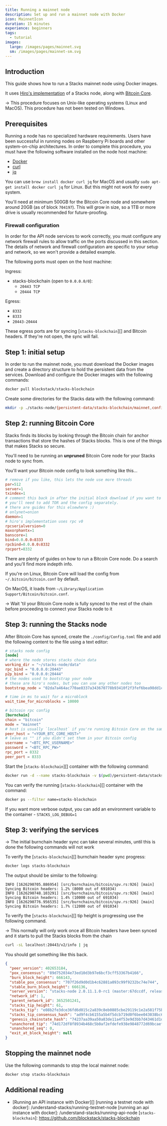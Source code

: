 ```yaml
---
title: Running a mainnet node
description: Set up and run a mainnet node with Docker
icon: MainnetIcon
duration: 15 minutes
experience: beginners
tags:
  - tutorial
images:
  large: /images/pages/mainnet.svg
  sm: /images/pages/mainnet-sm.svg
---
```


## Introduction

This guide shows how to run a Stacks mainnet node using Docker images.

It uses [Hiro's implementation](https://github.com/blockstack/stacks-blockchain) of a Stacks node, along with [Bitcoin Core](https://github.com/bitcoin/bitcoin).

-> This procedure focuses on Unix-like operating systems (Linux and MacOS). This procedure has not been tested on Windows.

## Prerequisites

Running a node has no specialized hardware requirements. Users have been successful in running nodes on Raspberry Pi boards and other system-on-chip architectures. In order to complete this procedure, you must have the following software installed on the node host machine:

- [Docker](https://docs.docker.com/get-docker/)
- [curl](https://curl.se/download.html)
- [jq](https://stedolan.github.io/jq/download/)

You can use `brew install docker curl jq` for MacOS and usually `sudo apt-get install docker curl jq` for Linux. But this might not work for every system.

You'll need at minimum 500GB for the Bitcoin Core node and somewhere around 20GB (as of block `704197`). This will grow in size, so a 1TB or more drive is usually recommended for future-proofing.

### Firewall configuration

In order for the API node services to work correctly, you must configure any network firewall rules to allow traffic on the ports discussed in this section. The details of network and firewall configuration are specific to your setup and network, so we won't provide a detailed example.

The following ports must open on the host machine:

Ingress:

- stacks-blockchain (open to `0.0.0.0/0`):
  - `20443 TCP`
  - `20444 TCP`

Egress:

- `8332`
- `8333`
- `20443-20444`

These egress ports are for syncing [`stacks-blockchain`][] and Bitcoin headers. If they're not open, the sync will fail.

## Step 1: initial setup

In order to run the mainnet node, you must download the Docker images and create a directory structure to hold the
persistent data from the services. Download and configure the Docker images with the following commands:

```sh
docker pull blockstack/stacks-blockchain
```

Create some directories for the Stacks data with the following command:

```sh
mkdir -p ./stacks-node/{persistent-data/stacks-blockchain/mainnet,config/mainnet} && cd stacks-node
```

## Step 2: running Bitcoin Core

Stacks finds its blocks by looking through the Bitcoin chain for anchor transactions that store the hashes of Stacks blocks. This is one of the things that makes Stacks so secure.

You'll need to be running an **unpruned** Bitcoin Core node for your Stacks node to sync from.

You'll want your Bitcoin node config to look something like this...

```toml
# remove if you like, this lets the node use more threads
par=512
server=1
txindex=1
# comment this back in after the initial block download if you want to use TOR. 
# you'll need to add TOR and the config separately. 
# there are guides for this elsewhere :)
# onlynet=onion
daemon=1
# hiro's implementation uses rpc v0
rpcserialversion=0
maxorphantx=1
banscore=1
bind=0.0.0.0:8333
rpcbind=0.0.0.0:8332
rpcport=8332
```

There are plenty of guides on how to run a Bitcoin Core node. Do a search and you'll find more indepth info.

If you're on Linux, Bitcoin Core will load the config from `~/.bitcoin/bitcoin.conf` by default. 

On MacOS, it loads from `~/Library/Application Support/Bitcoin/bitcoin.conf`.

-> Wait 'til your Bitcoin Core node is fully synced to the rest of the chain before proceeding to connect your Stacks node to it

## Step 3: running the Stacks node

After Bitcoin Core has synced, create the `./config/Config.toml` file and add the following content to the file using a text editor:

```toml
# stacks node config
[node]
# where the node stores stacks chain data
working_dir = "~/stacks-node/data"
rpc_bind = "0.0.0.0:20443"
p2p_bind = "0.0.0.0:20444"
# the nodes used to bootstrap your node
# these are hiro's nodes, but you can use any other nodes too
bootstrap_node = "02da7a464ac770ae8337a343670778b93410f2f3fef6bea98dd1c3e9224459d36b@seed-0.mainnet.stacks.co:20444,02afeae522aab5f8c99a00ddf75fbcb4a641e052dd48836408d9cf437344b63516@seed-1.mainnet.stacks.co:20444,03652212ea76be0ed4cd83a25c06e57819993029a7b9999f7d63c36340b34a4e62@seed-2.mainnet.stacks.co:20444"

# time in ms to wait for a microblock
wait_time_for_microblocks = 10000

# bitcoin rpc config
[burnchain]
chain = "bitcoin"
mode = "mainnet"
# host is usually `localhost` if you're running Bitcoin Core on the same machine
peer_host = "<YOUR_BTC_CORE_HOST>"
# leave as "" if you didn't set them in your Bitcoin config
username = "<BTC_RPC_USERNAME>"
password = "<BTC_RPC_PW>"
rpc_port = 8332
peer_port = 8333
```

Start the [`stacks-blockchain`][] container with the following command:

```sh
docker run -d --name stacks-blockchain -v $(pwd)/persistent-data/stacks-blockchain/mainnet:/root/stacks-node/data -v $(pwd)/config/mainnet:/src/stacks-node -p 20443:20443 -p 20444:20444 blockstack/stacks-blockchain /bin/stacks-node start --config /src/stacks-node/Config.toml
```

You can verify the running [`stacks-blockchain`][] container with the command:

```sh
docker ps --filter name=stacks-blockchain
```

If you want more verbose output, you can add an environment variable to the container - `STACKS_LOG_DEBUG=1`

## Step 3: verifying the services

-> The initial burnchain header sync can take several minutes, until this is done the following commands will not work

To verify the [`stacks-blockchain`][] burnchain header sync progress:

```sh
docker logs stacks-blockchain
```

The output should be similar to the following:

```
INFO [1626290705.886954] [src/burnchains/bitcoin/spv.rs:926] [main] Syncing Bitcoin headers: 1.2% (8000 out of 691034)
INFO [1626290748.103291] [src/burnchains/bitcoin/spv.rs:926] [main] Syncing Bitcoin headers: 1.4% (10000 out of 691034)
INFO [1626290776.956535] [src/burnchains/bitcoin/spv.rs:926] [main] Syncing Bitcoin headers: 1.7% (12000 out of 691034)
```

To verify the [`stacks-blockchain`][] tip height is progressing use the following command.

-> This normally will only work once all Bitcoin headers have been synced and it starts to pull the Stacks blocks from the chain

```sh
curl -sL localhost:20443/v2/info | jq
```

You should get something like this back.

```json
{
  "peer_version": 402653184,
  "pox_consensus": "89d752034e73ed10d3b97e6bcf3cff53367b4166",
  "burn_block_height": 666143,
  "stable_pox_consensus": "707f26d9d0d1b4c62881a093c99f9232bc74e744",
  "stable_burn_block_height": 666136,
  "server_version": "stacks-node 2.0.11.1.0-rc1 (master:67dccdf, release build, linux [x86_64])",
  "network_id": 1,
  "parent_network_id": 3652501241,
  "stacks_tip_height": 61,
  "stacks_tip": "e08b2fe3dce36fd6d015c2a839c8eb0885cbe29119c1e2a581f75bc5814bce6f",
  "stacks_tip_consensus_hash": "ad9f4cb6155a5b4f5dcb719d0f6bee043038bc63",
  "genesis_chainstate_hash": "74237aa39aa50a83de11a4f53e9d3bb7d43461d1de9873f402e5453ae60bc59b",
  "unanchored_tip": "74d172df8f8934b468c5b0af2efdefe938e9848772d69bcaeffcfe1d6c6ef041",
  "unanchored_seq": 0,
  "exit_at_block_height": null
}
```

## Stopping the mainnet node

Use the following commands to stop the local mainnet node:

```sh
docker stop stacks-blockchain
```

## Additional reading

- [Running an API instance with Docker][]
  [running a testnet node with docker]: /understand-stacks/running-testnet-node
  [running an api instance with docker]: /understand-stacks/running-api-node
  [`stacks-blockchain`]: https://github.com/blockstack/stacks-blockchain
